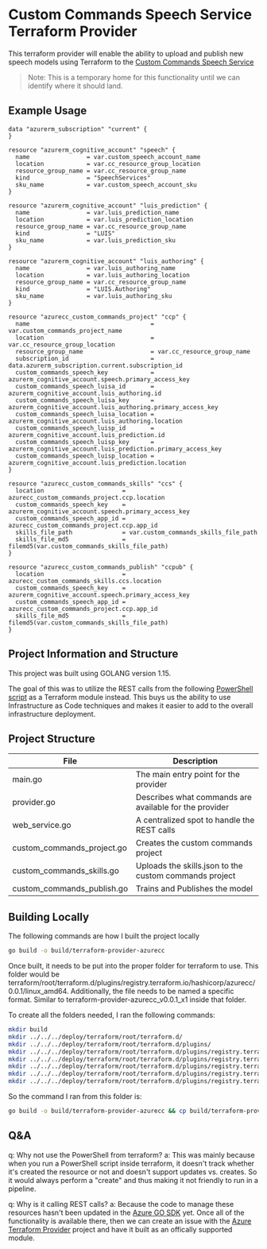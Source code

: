 # Custom Commands Speech Service Terraform Provider

This terraform provider will enable the ability to upload and publish new speech models using Terraform to the [Custom Commands Speech Service](https://docs.microsoft.com/en-us/azure/cognitive-services/speech-service/custom-commands)

> Note: This is a temporary home for this functionality until we can identify where it should land.

## Example Usage

``` hcl
data "azurerm_subscription" "current" {
}

resource "azurerm_cognitive_account" "speech" {
  name                = var.custom_speech_account_name
  location            = var.cc_resource_group_location
  resource_group_name = var.cc_resource_group_name
  kind                = "SpeechServices"
  sku_name            = var.custom_speech_account_sku
}

resource "azurerm_cognitive_account" "luis_prediction" {
  name                = var.luis_prediction_name
  location            = var.luis_prediction_location
  resource_group_name = var.cc_resource_group_name
  kind                = "LUIS"
  sku_name            = var.luis_prediction_sku
}

resource "azurerm_cognitive_account" "luis_authoring" {
  name                = var.luis_authoring_name
  location            = var.luis_authoring_location
  resource_group_name = var.cc_resource_group_name
  kind                = "LUIS.Authoring"
  sku_name            = var.luis_authoring_sku
}

resource "azurecc_custom_commands_project" "ccp" {
  name                                  = var.custom_commands_project_name
  location                              = var.cc_resource_group_location
  resource_group_name                   = var.cc_resource_group_name
  subscription_id                       = data.azurerm_subscription.current.subscription_id
  custom_commands_speech_key            = azurerm_cognitive_account.speech.primary_access_key
  custom_commands_speech_luisa_id       = azurerm_cognitive_account.luis_authoring.id
  custom_commands_speech_luisa_key      = azurerm_cognitive_account.luis_authoring.primary_access_key
  custom_commands_speech_luisa_location = azurerm_cognitive_account.luis_authoring.location
  custom_commands_speech_luisp_id       = azurerm_cognitive_account.luis_prediction.id
  custom_commands_speech_luisp_key      = azurerm_cognitive_account.luis_prediction.primary_access_key
  custom_commands_speech_luisp_location = azurerm_cognitive_account.luis_prediction.location
}

resource "azurecc_custom_commands_skills" "ccs" {
  location                      = azurecc_custom_commands_project.ccp.location
  custom_commands_speech_key    = azurerm_cognitive_account.speech.primary_access_key
  custom_commands_speech_app_id = azurecc_custom_commands_project.ccp.app_id
  skills_file_path              = var.custom_commands_skills_file_path
  skills_file_md5               = filemd5(var.custom_commands_skills_file_path)
}

resource "azurecc_custom_commands_publish" "ccpub" {
  location                      = azurecc_custom_commands_skills.ccs.location
  custom_commands_speech_key    = azurerm_cognitive_account.speech.primary_access_key
  custom_commands_speech_app_id = azurecc_custom_commands_project.ccp.app_id
  skills_file_md5               = filemd5(var.custom_commands_skills_file_path)
}

```

## Project Information and Structure

This project was built using GOLANG version 1.15.

The goal of this was to utilize the REST calls from the following [PowerShell script](https://github.com/Azure-Samples/Cognitive-Services-Voice-Assistant/blob/master/custom-commands/demos/scripts/deployCustomCommands.ps1) as a Terraform module instead. This buys us the ability to use Infrastructure as Code techniques and makes it easier to add to the overall infrastructure deployment. 

## Project Structure

| File                       | Description                                            |
| -------------------------- | ------------------------------------------------------ |
| main.go                    | The main entry point for the provider                  |
| provider.go                | Describes what commands are available for the provider |
| web_service.go             | A centralized spot to handle the REST calls            |
| custom_commands_project.go | Creates the custom commands project                    |
| custom_commands_skills.go  | Uploads the skills.json to the custom commands project |
| custom_commands_publish.go | Trains and Publishes the model                         |
 
 ## Building Locally

The following commands are how I built the project locally

``` bash
go build -o build/terraform-provider-azurecc
```

Once built, it needs to be put into the proper folder for terraform to use. This folder would be terraform/root/terraform.d/plugins/registry.terraform.io/hashicorp/azurecc/0.0.1/linux_amd64. Additionally, the file needs to be named a specific format. Similar to terraform-provider-azurecc_v0.0.1_x1 inside that folder. 

To create all the folders needed, I ran the following commands:

``` bash
mkdir build
mkdir ../../../deploy/terraform/root/terraform.d/
mkdir ../../../deploy/terraform/root/terraform.d/plugins/
mkdir ../../../deploy/terraform/root/terraform.d/plugins/registry.terraform.io/
mkdir ../../../deploy/terraform/root/terraform.d/plugins/registry.terraform.io/hashicorp/
mkdir ../../../deploy/terraform/root/terraform.d/plugins/registry.terraform.io/hashicorp/azurecc/
mkdir ../../../deploy/terraform/root/terraform.d/plugins/registry.terraform.io/hashicorp/azurecc/0.0.1/
mkdir ../../../deploy/terraform/root/terraform.d/plugins/registry.terraform.io/hashicorp/azurecc/0.0.1/linux_amd64
```

So the command I ran from this folder is:

``` bash
go build -o build/terraform-provider-azurecc && cp build/terraform-provider-azurecc ../../../deploy/terraform/root/terraform.d/plugins/registry.terraform.io/hashicorp/azurecc/0.0.1/linux_amd64
```

## Q&A

q: Why not use the PowerShell from terraform?
a: This was mainly because when you run a PowerShell script inside terraform, it doesn't track whether it's created the resource or not and doesn't support updates vs. creates. So it would always perform a "create" and thus making it not friendly to run in a pipeline.

q: Why is it calling REST calls?
a: Because the code to manage these resources hasn't been updated in the [Azure GO SDK](https://github.com/Azure/azure-sdk-for-go) yet. Once all of the functionality is available there, then we can create an issue with the [Azure Terraform Provider](https://github.com/terraform-providers/terraform-provider-azurerm) project and have it built as an offically supported module.
